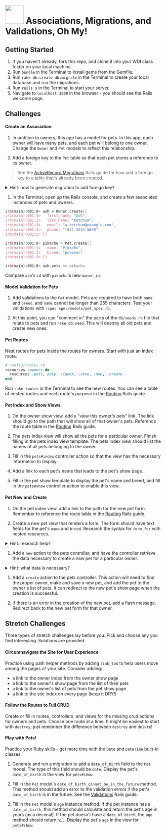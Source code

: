 # <img src="https://cloud.githubusercontent.com/assets/7833470/10899314/63829980-8188-11e5-8cdd-4ded5bcb6e36.png" height="60"> Associations, Migrations, and Validations, Oh My!

## Getting Started

1. If you haven't already, fork this repo, and clone it into your WDI class folder on your local machine.
2. Run `bundle` in the Terminal to install gems from the Gemfile.
3. Run `rake db:create db:migrate` in the Terminal to create your local database and run the migrations.
4. Run `rails s` in the Terminal to start your server.
5. Navigate to `localhost:3000` in the browser - you should see the Rails welcome page.  

## Challenges

#### Create an Association

1. In addition to owners, this app has a model for pets. In this app, each owner will have many pets, and each pet will belong to one owner. Change the `Owner` and `Pet` models to reflect this relationship.

1. Add a foreign key to the `Pet` table so that each pet stores a reference to its owner.

  > See the [ActiveRecord Migrations](http://guides.rubyonrails.org/active_record_migrations.html) Rails guide for how add a foreign key to a table that's already been created.

  <details>
    <summary>Hint: how to generate migration to add foreign key?</summary>
    The example from the docs adds a user foreign key to a products table, by running `bin/rails generate migration AddUserRefToProducts user:references`, but you can also use something like `rails g migration AddUserRefToProducts user:belongs_to`.  Just replace the example models with the names this app needs!
  </details>

1. In the Terminal, open up the Rails console, and create a few associated instances of pets and owners.

  ```zsh
  irb(main):001:0> ash = Owner.create({
  irb(main):001:1>   first_name: "Ash",
  irb(main):001:2>   last_name: "Ketchum",
  irb(main):001:3>   email: "a_ketchum@example.com",
  irb(main):001:4>   phone: "(03) 1234-5678"
  irb(main):001:5> })
  ```

  ```zsh
  irb(main):001:0> pikachu = Pet.create({
  irb(main):001:1>   name: "Pikachu",
  irb(main):001:2>   breed: "pokemon"
  irb(main):001:3> })
  ```

  ```zsh
  irb(main):001:0> ash.pets << pikachu
  ```

  Compare `ash`'s `id` with `pikachu`'s new `owner_id`.


#### Model Validation for Pets

1. Add validations to the `Pet` model. Pets are required to have both `name` and `breed`, and `name` cannot be longer than 255 characters. Test your validations with `rspec spec/models/pet_spec.rb`.

1. At this point, you can "comment in" the parts of the `db/seeds.rb` file that relate to pets and run `rake db:seed`. This will destroy all old pets and create new ones.


#### Pet Routes

Nest routes for pets inside the routes for owners. Start with just an index route:

  ```ruby
  # config/routes.rb
  resources :owners do
    resources :pets, only: :index, :show, :new, :create
  end
  ```

  Run `rake routes` in the Terminal to see the new routes. You can see a table of nested routes and each route's purpose in the [Routing](http://guides.rubyonrails.org/routing.html#nested-resources) Rails guide.

#### Pet Index and Show Views

1. On the owner show view, add a "view this owner's pets" link. The link should go to the path that will show all of that owner's pets. Reference the route table in the [Routing](http://guides.rubyonrails.org/routing.html#nested-resources) Rails guide.

1. The pets index view will show all the pets for a particular owner. Finish filling in the pets index view template. The pets index view should list the names of all pets belonging to the owner.  

1. Fill in the `pets#index` controller action so that the view has the necessary information to display.

1. Add a link to each pet's name that leads to the pet's show page.  

1. Fill in the pet show template to display the pet's name and breed, and fill in the `pets#show` controller action to enable this view.

#### Pet New and Create

1. On the pet index view, add a link to the path for the new pet form. Remember to reference the route table in the [Routing](http://guides.rubyonrails.org/routing.html#nested-resources) Rails guide.

1. Create a new pet view that renders a form. The form should have text fields for the pet's `name` and `breed`. Research the syntax for `form_for` with nested resources.

  <details>
    <summary>Hint: research help?</summary>
    The top google result for "form_for nested resource" is a StackOverflow question, and the top answer has the necessary syntax.  Take a look at [the answer](http://stackoverflow.com/a/4611932).
  </details>

1. Add a `new` action to the pets controller, and have the controller retrieve the data necessary to create a new pet for a particular owner.

  <details>
    <summary>Hint: what data is necessary?</summary>
    Like with most `new` actions, you'll want a dummy new pet to use with the `form_for` helper. Since this pet is being added to a particular owner, you'll also need to use that owner's information.
  </details>

1. Add a `create` action to the pets controller.  This action will need to find the proper owner, make and save a new pet, and add the pet to the owner's list of pets.  It can redirect to the new pet's show page when the creation is successful.

1. If there is an error in the creation of the new pet, add a flash message.  Redirect back to the new pet form for that owner.


## Stretch Challenges

Three types of stretch challenges lay before you. Pick and choose any you find interesting. Solutions are provided.

#### Circumnavigate the Site for User Experience

Practice using path helper methods by adding `link_to`s to help users move among the pages of your site. Consider adding:  
  * a link to the owner index from the owner show page
  * a link to the owner's show page from the list of their pets
  * a link to the owner's list of pets from the pet show page
  * a link to the site index on every page (keep it DRY!)

#### Follow the Routes to Full CRUD

Create or fill in routes, controllers, and views for the missing crud actions for owners and pets.  Choose one route at a time. It might be easiest to start with `destroy`; just remember the difference between `destroy` and `delete`!

#### Play with Pets!

Practice your Ruby skills - get more time with the `Date` and `DateTime` built-in classes.

1. Generate and run a migration to add a `date_of_birth` field to the `Pet` model. The type of this field should be `date`.  Display the pet's `date_of_birth` in the view for `pets#show`.

1. Fill in the `Pet` model's `date_of_birth_cannot_be_in_the_future` method. This method should add an error to the validation errors if the pet's `date_of_birth` is in the future.  See the [Validations](http://guides.rubyonrails.org/active_record_validations.html#custom-methods) Rails guide.

1. Fill in the `Pet` model's `age` instance method. If the pet instance has a `date_of_birth`, this method should calculate and return the pet's age in years (as a decimal).  If the pet doesn't have a `date_of_birth`, the `age` method should return `nil`.  Display the pet's `age` in the view for `pets#show`.

